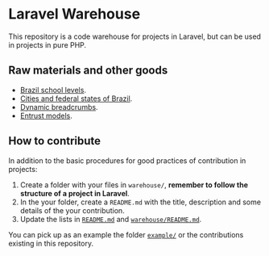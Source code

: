 # Laravel Warehouse
This repository is a code warehouse for projects in Laravel, but can be used in projects in pure PHP.

## Raw materials and other goods
- [Brazil school levels](warehouse/br_school_levels/).
- [Cities and federal states of Brazil](warehouse/cities_federal_states_br/).
- [Dynamic breadcrumbs](warehouse/dynamic_breadcrumbs/).
- [Entrust models](warehouse/entrust_models/).

## How to contribute
In addition to the basic procedures for good practices of contribution in projects:

1. Create a folder with your files in `warehouse/`, **remember to follow the structure of a project in Laravel**.
1. In the your folder, create a `README.md` with the title, description and some details of the your contribution.
1. Update the lists in [`README.md`](README.md) and [`warehouse/README.md`](warehouse/README.md).

You can pick up as an example the folder [`example/`](example/) or the contributions existing in this repository.

